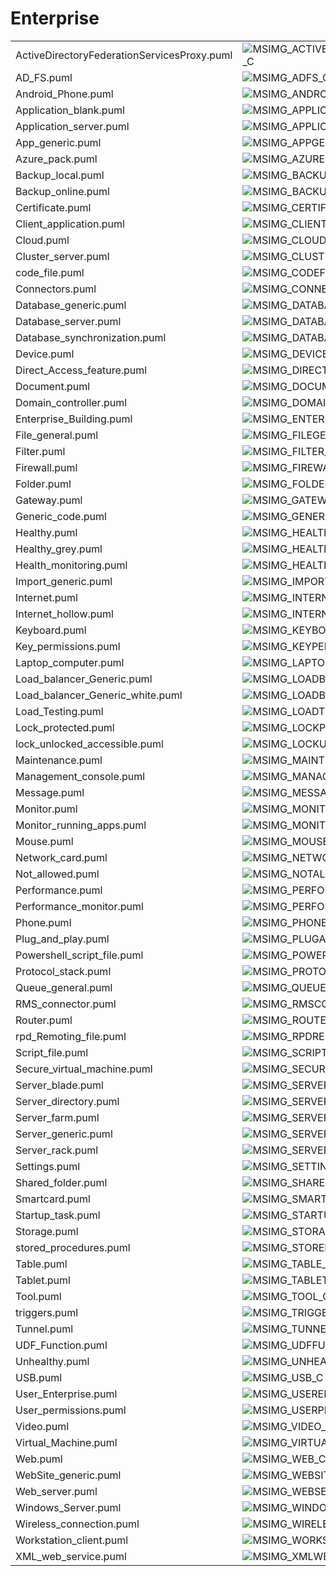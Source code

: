 # Enterprise

|   |   |   |   |
|---|---|---|---|
| ActiveDirectoryFederationServicesProxy.puml | ![MSIMG_ACTIVEDIRECTORYFEDERATIONSERVICESPROXY_C](activedirectoryfederationservicesproxy.png) | ![MSIMG_ACTIVEDIRECTORYFEDERATIONSERVICESPROXY_M](activedirectoryfederationservicesproxy_mono.png) | ![MSIMG_ACTIVEDIRECTORYFEDERATIONSERVICESPROXY_G](activedirectoryfederationservicesproxy_gray.png) | 
| AD_FS.puml | ![MSIMG_ADFS_C](ad_fs.png) | ![MSIMG_ADFS_M](ad_fs_mono.png) | ![MSIMG_ADFS_G](ad_fs_gray.png) | 
| Android_Phone.puml | ![MSIMG_ANDROIDPHONE_C](android_phone.png) | ![MSIMG_ANDROIDPHONE_M](android_phone_mono.png) | ![MSIMG_ANDROIDPHONE_G](android_phone_gray.png) | 
| Application_blank.puml | ![MSIMG_APPLICATIONBLANK_C](application_blank.png) | ![MSIMG_APPLICATIONBLANK_M](application_blank_mono.png) | ![MSIMG_APPLICATIONBLANK_G](application_blank_gray.png) | 
| Application_server.puml | ![MSIMG_APPLICATIONSERVER_C](application_server.png) | ![MSIMG_APPLICATIONSERVER_M](application_server_mono.png) | ![MSIMG_APPLICATIONSERVER_G](application_server_gray.png) | 
| App_generic.puml | ![MSIMG_APPGENERIC_C](app_generic.png) | ![MSIMG_APPGENERIC_M](app_generic_mono.png) | ![MSIMG_APPGENERIC_G](app_generic_gray.png) | 
| Azure_pack.puml | ![MSIMG_AZUREPACK_C](azure_pack.png) | ![MSIMG_AZUREPACK_M](azure_pack_mono.png) | ![MSIMG_AZUREPACK_G](azure_pack_gray.png) | 
| Backup_local.puml | ![MSIMG_BACKUPLOCAL_C](backup_local.png) | ![MSIMG_BACKUPLOCAL_M](backup_local_mono.png) | ![MSIMG_BACKUPLOCAL_G](backup_local_gray.png) | 
| Backup_online.puml | ![MSIMG_BACKUPONLINE_C](backup_online.png) | ![MSIMG_BACKUPONLINE_M](backup_online_mono.png) | ![MSIMG_BACKUPONLINE_G](backup_online_gray.png) | 
| Certificate.puml | ![MSIMG_CERTIFICATE_C](certificate.png) | ![MSIMG_CERTIFICATE_M](certificate_mono.png) | ![MSIMG_CERTIFICATE_G](certificate_gray.png) | 
| Client_application.puml | ![MSIMG_CLIENTAPPLICATION_C](client_application.png) | ![MSIMG_CLIENTAPPLICATION_M](client_application_mono.png) | ![MSIMG_CLIENTAPPLICATION_G](client_application_gray.png) | 
| Cloud.puml | ![MSIMG_CLOUD_C](cloud.png) | ![MSIMG_CLOUD_M](cloud_mono.png) | ![MSIMG_CLOUD_G](cloud_gray.png) | 
| Cluster_server.puml | ![MSIMG_CLUSTERSERVER_C](cluster_server.png) | ![MSIMG_CLUSTERSERVER_M](cluster_server_mono.png) | ![MSIMG_CLUSTERSERVER_G](cluster_server_gray.png) | 
| code_file.puml | ![MSIMG_CODEFILE_C](code_file.png) | ![MSIMG_CODEFILE_M](code_file_mono.png) | ![MSIMG_CODEFILE_G](code_file_gray.png) | 
| Connectors.puml | ![MSIMG_CONNECTORS_C](connectors.png) | ![MSIMG_CONNECTORS_M](connectors_mono.png) | ![MSIMG_CONNECTORS_G](connectors_gray.png) | 
| Database_generic.puml | ![MSIMG_DATABASEGENERIC_C](database_generic.png) | ![MSIMG_DATABASEGENERIC_M](database_generic_mono.png) | ![MSIMG_DATABASEGENERIC_G](database_generic_gray.png) | 
| Database_server.puml | ![MSIMG_DATABASESERVER_C](database_server.png) | ![MSIMG_DATABASESERVER_M](database_server_mono.png) | ![MSIMG_DATABASESERVER_G](database_server_gray.png) | 
| Database_synchronization.puml | ![MSIMG_DATABASESYNCHRONIZATION_C](database_synchronization.png) | ![MSIMG_DATABASESYNCHRONIZATION_M](database_synchronization_mono.png) | ![MSIMG_DATABASESYNCHRONIZATION_G](database_synchronization_gray.png) | 
| Device.puml | ![MSIMG_DEVICE_C](device.png) | ![MSIMG_DEVICE_M](device_mono.png) | ![MSIMG_DEVICE_G](device_gray.png) | 
| Direct_Access_feature.puml | ![MSIMG_DIRECTACCESSFEATURE_C](direct_access_feature.png) | ![MSIMG_DIRECTACCESSFEATURE_M](direct_access_feature_mono.png) | ![MSIMG_DIRECTACCESSFEATURE_G](direct_access_feature_gray.png) | 
| Document.puml | ![MSIMG_DOCUMENT_C](document.png) | ![MSIMG_DOCUMENT_M](document_mono.png) | ![MSIMG_DOCUMENT_G](document_gray.png) | 
| Domain_controller.puml | ![MSIMG_DOMAINCONTROLLER_C](domain_controller.png) | ![MSIMG_DOMAINCONTROLLER_M](domain_controller_mono.png) | ![MSIMG_DOMAINCONTROLLER_G](domain_controller_gray.png) | 
| Enterprise_Building.puml | ![MSIMG_ENTERPRISEBUILDING_C](enterprise_building.png) | ![MSIMG_ENTERPRISEBUILDING_M](enterprise_building_mono.png) | ![MSIMG_ENTERPRISEBUILDING_G](enterprise_building_gray.png) | 
| File_general.puml | ![MSIMG_FILEGENERAL_C](file_general.png) | ![MSIMG_FILEGENERAL_M](file_general_mono.png) | ![MSIMG_FILEGENERAL_G](file_general_gray.png) | 
| Filter.puml | ![MSIMG_FILTER_C](filter.png) | ![MSIMG_FILTER_M](filter_mono.png) | ![MSIMG_FILTER_G](filter_gray.png) | 
| Firewall.puml | ![MSIMG_FIREWALL_C](firewall.png) | ![MSIMG_FIREWALL_M](firewall_mono.png) | ![MSIMG_FIREWALL_G](firewall_gray.png) | 
| Folder.puml | ![MSIMG_FOLDER_C](folder.png) | ![MSIMG_FOLDER_M](folder_mono.png) | ![MSIMG_FOLDER_G](folder_gray.png) | 
| Gateway.puml | ![MSIMG_GATEWAY_C](gateway.png) | ![MSIMG_GATEWAY_M](gateway_mono.png) | ![MSIMG_GATEWAY_G](gateway_gray.png) | 
| Generic_code.puml | ![MSIMG_GENERICCODE_C](generic_code.png) | ![MSIMG_GENERICCODE_M](generic_code_mono.png) | ![MSIMG_GENERICCODE_G](generic_code_gray.png) | 
| Healthy.puml | ![MSIMG_HEALTHY_C](healthy.png) | ![MSIMG_HEALTHY_M](healthy_mono.png) | ![MSIMG_HEALTHY_G](healthy_gray.png) | 
| Healthy_grey.puml | ![MSIMG_HEALTHYGREY_C](healthy_grey.png) | ![MSIMG_HEALTHYGREY_M](healthy_grey_mono.png) | ![MSIMG_HEALTHYGREY_G](healthy_grey_gray.png) | 
| Health_monitoring.puml | ![MSIMG_HEALTHMONITORING_C](health_monitoring.png) | ![MSIMG_HEALTHMONITORING_M](health_monitoring_mono.png) | ![MSIMG_HEALTHMONITORING_G](health_monitoring_gray.png) | 
| Import_generic.puml | ![MSIMG_IMPORTGENERIC_C](import_generic.png) | ![MSIMG_IMPORTGENERIC_M](import_generic_mono.png) | ![MSIMG_IMPORTGENERIC_G](import_generic_gray.png) | 
| Internet.puml | ![MSIMG_INTERNET_C](internet.png) | ![MSIMG_INTERNET_M](internet_mono.png) | ![MSIMG_INTERNET_G](internet_gray.png) | 
| Internet_hollow.puml | ![MSIMG_INTERNETHOLLOW_C](internet_hollow.png) | ![MSIMG_INTERNETHOLLOW_M](internet_hollow_mono.png) | ![MSIMG_INTERNETHOLLOW_G](internet_hollow_gray.png) | 
| Keyboard.puml | ![MSIMG_KEYBOARD_C](keyboard.png) | ![MSIMG_KEYBOARD_M](keyboard_mono.png) | ![MSIMG_KEYBOARD_G](keyboard_gray.png) | 
| Key_permissions.puml | ![MSIMG_KEYPERMISSIONS_C](key_permissions.png) | ![MSIMG_KEYPERMISSIONS_M](key_permissions_mono.png) | ![MSIMG_KEYPERMISSIONS_G](key_permissions_gray.png) | 
| Laptop_computer.puml | ![MSIMG_LAPTOPCOMPUTER_C](laptop_computer.png) | ![MSIMG_LAPTOPCOMPUTER_M](laptop_computer_mono.png) | ![MSIMG_LAPTOPCOMPUTER_G](laptop_computer_gray.png) | 
| Load_balancer_Generic.puml | ![MSIMG_LOADBALANCERGENERIC_C](load_balancer_generic.png) | ![MSIMG_LOADBALANCERGENERIC_M](load_balancer_generic_mono.png) | ![MSIMG_LOADBALANCERGENERIC_G](load_balancer_generic_gray.png) | 
| Load_balancer_Generic_white.puml | ![MSIMG_LOADBALANCERGENERICWHITE_C](load_balancer_generic_white.png) | ![MSIMG_LOADBALANCERGENERICWHITE_M](load_balancer_generic_white_mono.png) | ![MSIMG_LOADBALANCERGENERICWHITE_G](load_balancer_generic_white_gray.png) | 
| Load_Testing.puml | ![MSIMG_LOADTESTING_C](load_testing.png) | ![MSIMG_LOADTESTING_M](load_testing_mono.png) | ![MSIMG_LOADTESTING_G](load_testing_gray.png) | 
| Lock_protected.puml | ![MSIMG_LOCKPROTECTED_C](lock_protected.png) | ![MSIMG_LOCKPROTECTED_M](lock_protected_mono.png) | ![MSIMG_LOCKPROTECTED_G](lock_protected_gray.png) | 
| lock_unlocked_accessible.puml | ![MSIMG_LOCKUNLOCKEDACCESSIBLE_C](lock_unlocked_accessible.png) | ![MSIMG_LOCKUNLOCKEDACCESSIBLE_M](lock_unlocked_accessible_mono.png) | ![MSIMG_LOCKUNLOCKEDACCESSIBLE_G](lock_unlocked_accessible_gray.png) | 
| Maintenance.puml | ![MSIMG_MAINTENANCE_C](maintenance.png) | ![MSIMG_MAINTENANCE_M](maintenance_mono.png) | ![MSIMG_MAINTENANCE_G](maintenance_gray.png) | 
| Management_console.puml | ![MSIMG_MANAGEMENTCONSOLE_C](management_console.png) | ![MSIMG_MANAGEMENTCONSOLE_M](management_console_mono.png) | ![MSIMG_MANAGEMENTCONSOLE_G](management_console_gray.png) | 
| Message.puml | ![MSIMG_MESSAGE_C](message.png) | ![MSIMG_MESSAGE_M](message_mono.png) | ![MSIMG_MESSAGE_G](message_gray.png) | 
| Monitor.puml | ![MSIMG_MONITOR_C](monitor.png) | ![MSIMG_MONITOR_M](monitor_mono.png) | ![MSIMG_MONITOR_G](monitor_gray.png) | 
| Monitor_running_apps.puml | ![MSIMG_MONITORRUNNINGAPPS_C](monitor_running_apps.png) | ![MSIMG_MONITORRUNNINGAPPS_M](monitor_running_apps_mono.png) | ![MSIMG_MONITORRUNNINGAPPS_G](monitor_running_apps_gray.png) | 
| Mouse.puml | ![MSIMG_MOUSE_C](mouse.png) | ![MSIMG_MOUSE_M](mouse_mono.png) | ![MSIMG_MOUSE_G](mouse_gray.png) | 
| Network_card.puml | ![MSIMG_NETWORKCARD_C](network_card.png) | ![MSIMG_NETWORKCARD_M](network_card_mono.png) | ![MSIMG_NETWORKCARD_G](network_card_gray.png) | 
| Not_allowed.puml | ![MSIMG_NOTALLOWED_C](not_allowed.png) | ![MSIMG_NOTALLOWED_M](not_allowed_mono.png) | ![MSIMG_NOTALLOWED_G](not_allowed_gray.png) | 
| Performance.puml | ![MSIMG_PERFORMANCE_C](performance.png) | ![MSIMG_PERFORMANCE_M](performance_mono.png) | ![MSIMG_PERFORMANCE_G](performance_gray.png) | 
| Performance_monitor.puml | ![MSIMG_PERFORMANCEMONITOR_C](performance_monitor.png) | ![MSIMG_PERFORMANCEMONITOR_M](performance_monitor_mono.png) | ![MSIMG_PERFORMANCEMONITOR_G](performance_monitor_gray.png) | 
| Phone.puml | ![MSIMG_PHONE_C](phone.png) | ![MSIMG_PHONE_M](phone_mono.png) | ![MSIMG_PHONE_G](phone_gray.png) | 
| Plug_and_play.puml | ![MSIMG_PLUGANDPLAY_C](plug_and_play.png) | ![MSIMG_PLUGANDPLAY_M](plug_and_play_mono.png) | ![MSIMG_PLUGANDPLAY_G](plug_and_play_gray.png) | 
| Powershell_script_file.puml | ![MSIMG_POWERSHELLSCRIPTFILE_C](powershell_script_file.png) | ![MSIMG_POWERSHELLSCRIPTFILE_M](powershell_script_file_mono.png) | ![MSIMG_POWERSHELLSCRIPTFILE_G](powershell_script_file_gray.png) | 
| Protocol_stack.puml | ![MSIMG_PROTOCOLSTACK_C](protocol_stack.png) | ![MSIMG_PROTOCOLSTACK_M](protocol_stack_mono.png) | ![MSIMG_PROTOCOLSTACK_G](protocol_stack_gray.png) | 
| Queue_general.puml | ![MSIMG_QUEUEGENERAL_C](queue_general.png) | ![MSIMG_QUEUEGENERAL_M](queue_general_mono.png) | ![MSIMG_QUEUEGENERAL_G](queue_general_gray.png) | 
| RMS_connector.puml | ![MSIMG_RMSCONNECTOR_C](rms_connector.png) | ![MSIMG_RMSCONNECTOR_M](rms_connector_mono.png) | ![MSIMG_RMSCONNECTOR_G](rms_connector_gray.png) | 
| Router.puml | ![MSIMG_ROUTER_C](router.png) | ![MSIMG_ROUTER_M](router_mono.png) | ![MSIMG_ROUTER_G](router_gray.png) | 
| rpd_Remoting_file.puml | ![MSIMG_RPDREMOTINGFILE_C](rpd_remoting_file.png) | ![MSIMG_RPDREMOTINGFILE_M](rpd_remoting_file_mono.png) | ![MSIMG_RPDREMOTINGFILE_G](rpd_remoting_file_gray.png) | 
| Script_file.puml | ![MSIMG_SCRIPTFILE_C](script_file.png) | ![MSIMG_SCRIPTFILE_M](script_file_mono.png) | ![MSIMG_SCRIPTFILE_G](script_file_gray.png) | 
| Secure_virtual_machine.puml | ![MSIMG_SECUREVIRTUALMACHINE_C](secure_virtual_machine.png) | ![MSIMG_SECUREVIRTUALMACHINE_M](secure_virtual_machine_mono.png) | ![MSIMG_SECUREVIRTUALMACHINE_G](secure_virtual_machine_gray.png) | 
| Server_blade.puml | ![MSIMG_SERVERBLADE_C](server_blade.png) | ![MSIMG_SERVERBLADE_M](server_blade_mono.png) | ![MSIMG_SERVERBLADE_G](server_blade_gray.png) | 
| Server_directory.puml | ![MSIMG_SERVERDIRECTORY_C](server_directory.png) | ![MSIMG_SERVERDIRECTORY_M](server_directory_mono.png) | ![MSIMG_SERVERDIRECTORY_G](server_directory_gray.png) | 
| Server_farm.puml | ![MSIMG_SERVERFARM_C](server_farm.png) | ![MSIMG_SERVERFARM_M](server_farm_mono.png) | ![MSIMG_SERVERFARM_G](server_farm_gray.png) | 
| Server_generic.puml | ![MSIMG_SERVERGENERIC_C](server_generic.png) | ![MSIMG_SERVERGENERIC_M](server_generic_mono.png) | ![MSIMG_SERVERGENERIC_G](server_generic_gray.png) | 
| Server_rack.puml | ![MSIMG_SERVERRACK_C](server_rack.png) | ![MSIMG_SERVERRACK_M](server_rack_mono.png) | ![MSIMG_SERVERRACK_G](server_rack_gray.png) | 
| Settings.puml | ![MSIMG_SETTINGS_C](settings.png) | ![MSIMG_SETTINGS_M](settings_mono.png) | ![MSIMG_SETTINGS_G](settings_gray.png) | 
| Shared_folder.puml | ![MSIMG_SHAREDFOLDER_C](shared_folder.png) | ![MSIMG_SHAREDFOLDER_M](shared_folder_mono.png) | ![MSIMG_SHAREDFOLDER_G](shared_folder_gray.png) | 
| Smartcard.puml | ![MSIMG_SMARTCARD_C](smartcard.png) | ![MSIMG_SMARTCARD_M](smartcard_mono.png) | ![MSIMG_SMARTCARD_G](smartcard_gray.png) | 
| Startup_task.puml | ![MSIMG_STARTUPTASK_C](startup_task.png) | ![MSIMG_STARTUPTASK_M](startup_task_mono.png) | ![MSIMG_STARTUPTASK_G](startup_task_gray.png) | 
| Storage.puml | ![MSIMG_STORAGE_C](storage.png) | ![MSIMG_STORAGE_M](storage_mono.png) | ![MSIMG_STORAGE_G](storage_gray.png) | 
| stored_procedures.puml | ![MSIMG_STOREDPROCEDURES_C](stored_procedures.png) | ![MSIMG_STOREDPROCEDURES_M](stored_procedures_mono.png) | ![MSIMG_STOREDPROCEDURES_G](stored_procedures_gray.png) | 
| Table.puml | ![MSIMG_TABLE_C](table.png) | ![MSIMG_TABLE_M](table_mono.png) | ![MSIMG_TABLE_G](table_gray.png) | 
| Tablet.puml | ![MSIMG_TABLET_C](tablet.png) | ![MSIMG_TABLET_M](tablet_mono.png) | ![MSIMG_TABLET_G](tablet_gray.png) | 
| Tool.puml | ![MSIMG_TOOL_C](tool.png) | ![MSIMG_TOOL_M](tool_mono.png) | ![MSIMG_TOOL_G](tool_gray.png) | 
| triggers.puml | ![MSIMG_TRIGGERS_C](triggers.png) | ![MSIMG_TRIGGERS_M](triggers_mono.png) | ![MSIMG_TRIGGERS_G](triggers_gray.png) | 
| Tunnel.puml | ![MSIMG_TUNNEL_C](tunnel.png) | ![MSIMG_TUNNEL_M](tunnel_mono.png) | ![MSIMG_TUNNEL_G](tunnel_gray.png) | 
| UDF_Function.puml | ![MSIMG_UDFFUNCTION_C](udf_function.png) | ![MSIMG_UDFFUNCTION_M](udf_function_mono.png) | ![MSIMG_UDFFUNCTION_G](udf_function_gray.png) | 
| Unhealthy.puml | ![MSIMG_UNHEALTHY_C](unhealthy.png) | ![MSIMG_UNHEALTHY_M](unhealthy_mono.png) | ![MSIMG_UNHEALTHY_G](unhealthy_gray.png) | 
| USB.puml | ![MSIMG_USB_C](usb.png) | ![MSIMG_USB_M](usb_mono.png) | ![MSIMG_USB_G](usb_gray.png) | 
| User_Enterprise.puml | ![MSIMG_USERENTERPRISE_C](user_enterprise.png) | ![MSIMG_USERENTERPRISE_M](user_enterprise_mono.png) | ![MSIMG_USERENTERPRISE_G](user_enterprise_gray.png) | 
| User_permissions.puml | ![MSIMG_USERPERMISSIONS_C](user_permissions.png) | ![MSIMG_USERPERMISSIONS_M](user_permissions_mono.png) | ![MSIMG_USERPERMISSIONS_G](user_permissions_gray.png) | 
| Video.puml | ![MSIMG_VIDEO_C](video.png) | ![MSIMG_VIDEO_M](video_mono.png) | ![MSIMG_VIDEO_G](video_gray.png) | 
| Virtual_Machine.puml | ![MSIMG_VIRTUALMACHINE_C](virtual_machine.png) | ![MSIMG_VIRTUALMACHINE_M](virtual_machine_mono.png) | ![MSIMG_VIRTUALMACHINE_G](virtual_machine_gray.png) | 
| Web.puml | ![MSIMG_WEB_C](web.png) | ![MSIMG_WEB_M](web_mono.png) | ![MSIMG_WEB_G](web_gray.png) | 
| WebSite_generic.puml | ![MSIMG_WEBSITEGENERIC_C](website_generic.png) | ![MSIMG_WEBSITEGENERIC_M](website_generic_mono.png) | ![MSIMG_WEBSITEGENERIC_G](website_generic_gray.png) | 
| Web_server.puml | ![MSIMG_WEBSERVER_C](web_server.png) | ![MSIMG_WEBSERVER_M](web_server_mono.png) | ![MSIMG_WEBSERVER_G](web_server_gray.png) | 
| Windows_Server.puml | ![MSIMG_WINDOWSSERVER_C](windows_server.png) | ![MSIMG_WINDOWSSERVER_M](windows_server_mono.png) | ![MSIMG_WINDOWSSERVER_G](windows_server_gray.png) | 
| Wireless_connection.puml | ![MSIMG_WIRELESSCONNECTION_C](wireless_connection.png) | ![MSIMG_WIRELESSCONNECTION_M](wireless_connection_mono.png) | ![MSIMG_WIRELESSCONNECTION_G](wireless_connection_gray.png) | 
| Workstation_client.puml | ![MSIMG_WORKSTATIONCLIENT_C](workstation_client.png) | ![MSIMG_WORKSTATIONCLIENT_M](workstation_client_mono.png) | ![MSIMG_WORKSTATIONCLIENT_G](workstation_client_gray.png) | 
| XML_web_service.puml | ![MSIMG_XMLWEBSERVICE_C](xml_web_service.png) | ![MSIMG_XMLWEBSERVICE_M](xml_web_service_mono.png) | ![MSIMG_XMLWEBSERVICE_G](xml_web_service_gray.png) | 
